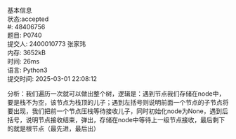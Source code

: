 基本信息  
状态:accepted  
#:
48406756  
题目:
P0740  
提交人:
2400010773 张家玮  
内存:
3652kB  
时间:
26ms  
语言:
Python3  
提交时间:
2025-03-01 22:08:12  

分析：我们遍历一次就可以做出整个树，逻辑是：遇到节点我们存储在node中，要是栈不为空，该节点为栈顶的儿子；遇到左括号则说明前面一个节点的子节点将要出现，我们把前一个节点压栈等待接收儿子，同时初始化node为None，遇到后括号，说明节点接收结束，弹出，存储在node中等待上一级节点接收，最后剩下的就是根节点（最先进，最后出）
